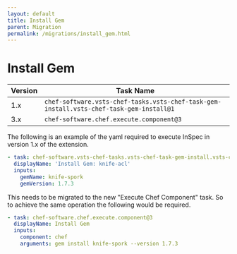 ```yaml
---
layout: default
title: Install Gem
parent: Migration
permalink: /migrations/install_gem.html
---
```


# Install Gem

| Version | Task Name |
|---|---|
| 1.x | `chef-software.vsts-chef-tasks.vsts-chef-task-gem-install.vsts-chef-task-gem-install@1` |
| 3.x | `chef-software.chef.execute.component@3` | 

The following is an example of the yaml required to execute InSpec in version 1.x of the extension.

```yaml
- task: chef-software.vsts-chef-tasks.vsts-chef-task-gem-install.vsts-chef-task-gem-install@1
  displayName: 'Install Gem: knife-acl'
  inputs:
    gemName: knife-spork
    gemVersion: 1.7.3
```

This needs to be migrated to the new "Execute Chef Component" task. So to achieve the same operation the following would be required.

```yaml
- task: chef-software.chef.execute.component@3
  displayName: Install Gem
  inputs:
    component: chef
    arguments: gem install knife-spork --version 1.7.3
```
